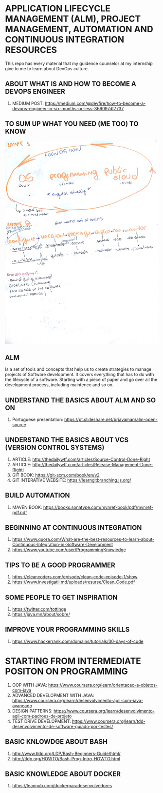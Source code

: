# APPLICATION LIFECYCLE MANAGEMENT (ALM), PROJECT MANAGEMENT,  AUTOMATION AND CONTINUOUS INTEGRATION RESOURCES

This repo has every material that my guidence counselor at my internship give to me to learn about DevOps culture.

## ABOUT WHAT IS AND HOW TO BECOME A DEVOPS ENGINEER
1. MEDIUM POST: https://medium.com/@devfire/how-to-become-a-devops-engineer-in-six-months-or-less-366097df7737

## TO SUM UP WHAT YOU NEED (ME TOO) TO KNOW
![BASIC KNOWLEDGE TO BECOME A DEVOPS ENGINEER](https://raw.githubusercontent.com/GabrielSlima/DevOps/master/devops.jpg)

## ALM
Is a set of tools and concepts that help us to create strategies to manage projects of Software development. It covers everything that has to do with the lifecycle of a software. Starting with a piece of paper and go over all the development process, including maintence and so on.

## UNDERSTAND THE BASICS ABOUT ALM AND SO ON
1. Portuguese presentation: https://pt.slideshare.net/brjavaman/alm-open-source

## UNDERSTAND THE BASICS ABOUT VCS (VERSION CONTROL SYSTEMS)
1. ARTICLE: http://thedailywtf.com/articles/Source-Control-Done-Right
1. ARTICLE: http://thedailywtf.com/articles/Release-Management-Done-Righti
1. GIT BOOK: https://git-scm.com/book/en/v2
1. GIT INTERATIVE WEBSITE: https://learngitbranching.js.org/

## BUILD AUTOMATION
1. MAVEN BOOK: https://books.sonatype.com/mvnref-book/pdf/mvnref-pdf.pdf

## BEGINNING AT CONTINUOUS INTEGRATION
1. https://www.quora.com/What-are-the-best-resources-to-learn-about-Continuous-Integration-in-Software-Development
1. https://www.youtube.com/user/ProgrammingKnowledge

## TIPS TO BE A GOOD PROGRAMMER 
1. https://cleancoders.com/episode/clean-code-episode-1/show
1. https://www.investigatii.md/uploads/resurse/Clean_Code.pdf


## SOME PEOPLE TO GET INSPIRATION 
1. https://twitter.com/tottinge
1. https://java.mn/about/sobre/

## IMPROVE YOUR PROGRAMMING SKILLS 
1. https://www.hackerrank.com/domains/tutorials/30-days-of-code



# STARTING FROM INTERMEDIATE POSITON ON PROGRAMMING
1. OOP WITH JAVA: https://www.coursera.org/learn/orientacao-a-objetos-com-java
1. ADVANCED DEVELOPMENT WITH JAVA: https://www.coursera.org/learn/desenvolvimento-agil-com-java-avancado
1. DESIGN PATTERNS: https://www.coursera.org/learn/desenvolvimento-agil-com-padroes-de-projeto
1. TEST DRIVE DEVELOPMENT: https://www.coursera.org/learn/tdd-desenvolvimento-de-software-guiado-por-testes/

## BASIC KNLOWDGE ABOUT BASH
1. http://www.tldp.org/LDP/Bash-Beginners-Guide/html/
1. http://tldp.org/HOWTO/Bash-Prog-Intro-HOWTO.html

## BASIC KNOWLEDGE ABOUT DOCKER
1. https://leanpub.com/dockerparadesenvolvedores
